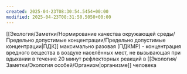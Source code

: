 ```yaml
---
created: 2025-04-23T08:30:54.5454+00:00
modified: 2025-04-23T08:31:50.5050+00:00
---
```

[[Экология/Заметки/Нормирование качества окружающей среды/Предельно допустимые концентрации/Предельно допустимые концентрации|ПДК]] максимально разовая (ПДКМР) - концентрация вредного вещества в воздухе населённых мест, не вызывающая при вдыхании в течение 20 минут рефлекторных реакций в [[Экология/Заметки/Экология особей/Организм|организме]] человека